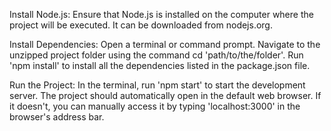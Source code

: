 Install Node.js:
Ensure that Node.js is installed on the computer where the project will be executed. It can be downloaded from nodejs.org.

Install Dependencies:
Open a terminal or command prompt.
Navigate to the unzipped project folder using the command cd 'path/to/the/folder'.
Run 'npm install' to install all the dependencies listed in the package.json file.

Run the Project:
In the terminal, run 'npm start' to start the development server.
The project should automatically open in the default web browser. If it doesn't, you can manually access it by typing 'localhost:3000' in the browser's address bar.
